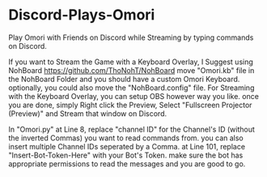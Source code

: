 # Discord-Plays-Omori
Play Omori with Friends on Discord while Streaming by typing commands on Discord.

If you want to Stream the Game with a Keyboard Overlay, I Suggest using NohBoard 
https://github.com/ThoNohT/NohBoard
move "Omori.kb" file in the NohBoard Folder and you should have a custom Omori Keyboard. optionally, you could also move the "NohBoard.config" file.
For Streaming with the Keyboard Overlay, you can setup OBS however way you like. once you are done, simply Right click the Preview, Select "Fullscreen Projector (Preview)" and Stream that window on Discord.

In "Omori.py"
at Line 8, replace "channel ID" for the Channel's ID (without the inverted Commas) you want to read commands from. you can also insert multiple Channel IDs seperated by a Comma.
at Line 101, replace "Insert-Bot-Token-Here" with your Bot's Token. make sure the bot has appropriate permissions to read the messages and you are good to go.
